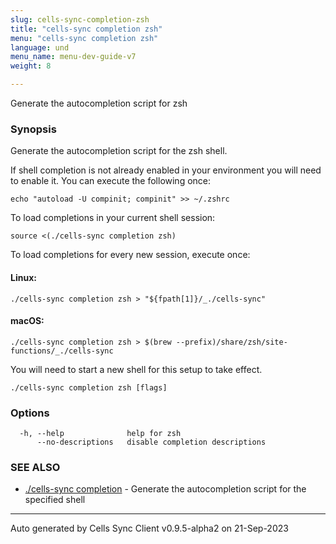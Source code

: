 ```yaml
---
slug: cells-sync-completion-zsh
title: "cells-sync completion zsh"
menu: "cells-sync completion zsh"
language: und
menu_name: menu-dev-guide-v7
weight: 8

---
```

Generate the autocompletion script for zsh

### Synopsis

Generate the autocompletion script for the zsh shell.

If shell completion is not already enabled in your environment you will need
to enable it.  You can execute the following once:

	echo "autoload -U compinit; compinit" >> ~/.zshrc

To load completions in your current shell session:

	source <(./cells-sync completion zsh)

To load completions for every new session, execute once:

#### Linux:

	./cells-sync completion zsh > "${fpath[1]}/_./cells-sync"

#### macOS:

	./cells-sync completion zsh > $(brew --prefix)/share/zsh/site-functions/_./cells-sync

You will need to start a new shell for this setup to take effect.


```
./cells-sync completion zsh [flags]
```

### Options

```
  -h, --help              help for zsh
      --no-descriptions   disable completion descriptions
```

### SEE ALSO

* [./cells-sync completion](../cells-sync-completion)	 - Generate the autocompletion script for the specified shell


---
Auto generated by Cells Sync Client v0.9.5-alpha2 on 21-Sep-2023
